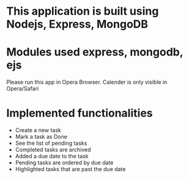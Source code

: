 # This application is built using Nodejs, Express, MongoDB
# Modules used express, mongodb, ejs
Please run this app in Opera Browser. Calender is only visible in Opera/Safari
# Implemented functionalities
- Create a new task
- Mark a task as Done
- See the list of pending tasks
- Completed tasks are archived
- Added a due date to the task
- Pending tasks are ordered by due date
- Highlighted tasks that are past the due date


